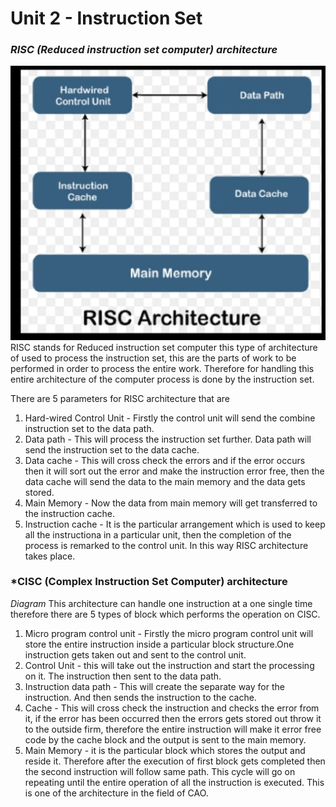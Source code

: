 # Unit 2 - Instruction Set

### *RISC (Reduced instruction set computer) architecture*
![RISC Architecture](assets/risc.png)
RISC stands for Reduced instruction set computer this type of architecture of used to process the instruction set, this are the parts of work to be performed in order to process the entire work. Therefore for handling this entire architecture of the computer process is done by the instruction set.

There are 5 parameters for RISC architecture that are
1) Hard-wired Control Unit - Firstly the control unit will send the combine instruction set to the data path.
2) Data path - This will process the instruction set further. Data path will send the instruction set to the data cache.
3) Data cache - This will cross check the errors and if the error occurs then it will sort out the error and make the instruction error free, then the data cache will send the data to the main memory and the data gets stored.
4) Main Memory - Now the data from main memory will get transferred to the instruction cache.
5) Instruction cache - It is the particular arrangement which is used to keep all the instructiona in a particular unit, then the completion of the process is remarked to the control unit. In this way RISC architecture takes place.

### *CISC (Complex Instruction Set Computer)  architecture
*Diagram*
This architecture can handle one instruction at a one single time therefore there are 5 types of block which performs the operation on CISC.

1) Micro program control unit - Firstly the micro program control unit will store the entire instruction inside a particular block structure.One instruction gets taken out and sent to the control unit.
2) Control Unit - this will take out the instruction and start the processing on it. The instruction then sent to the data path. 
3) Instruction data path - This will create the separate way for the instruction. And then sends the instruction to the cache.
4) Cache - This will cross check the instruction and checks the error from it, if the error has been occurred then the errors gets stored out throw it to the outside firm, therefore the entire instruction will make it error free code by the cache block and the output is sent to the main memory.
5) Main Memory - it is the particular block which stores the output and reside it. Therefore after the execution of first block gets completed then the second instruction will follow same path. This cycle will go on repeating until the entire operation of all the instruction is executed.
This is one of the architecture in the field of CAO.
